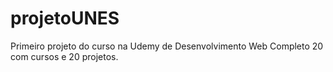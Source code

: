 # projetoUNES
Primeiro projeto do curso na Udemy de Desenvolvimento Web Completo 20 com cursos e 20 projetos.
